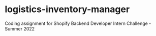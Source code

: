 # logistics-inventory-manager
Coding assignment for Shopify Backend Developer Intern  Challenge - Summer 2022
